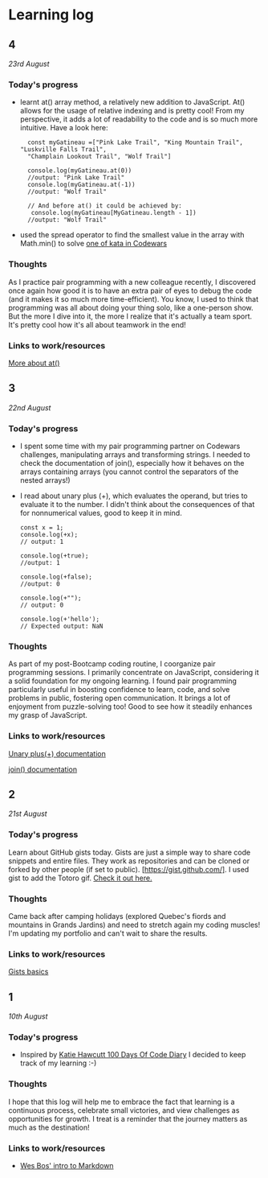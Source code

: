 # Learning log

<!-- 
## 2 ##
*21st August*
### Today's progress ###
### Thoughts ###
### Links to work/resources ###

-->
## 4 ##
*23rd August*

### Today's progress ###
* learnt at() array method, a relatively new addition to JavaScript. At() allows for the usage of relative indexing and is pretty cool! From my perspective, it adds a lot of readability to the code and is so much more intuitive. Have a look here:

        const myGatineau =["Pink Lake Trail", "King Mountain Trail", "Luskville Falls Trail",
        "Champlain Lookout Trail", "Wolf Trail"]
  
        console.log(myGatineau.at(0))
        //output: "Pink Lake Trail"
        console.log(myGatineau.at(-1))
        //output: "Wolf Trail"

        // And before at() it could be achieved by:
         console.log(myGatineau[MyGatineau.length - 1])
        //output: "Wolf Trail"
        

* used the spread operator to find the smallest value in the array with Math.min() to solve [one of kata in Codewars](https://www.codewars.com/kata/577a98a6ae28071780000989) 

### Thoughts ###

As I practice pair programming with a new colleague recently, I discovered once again how good it is to have an extra pair of eyes to debug the code (and it makes it so much more time-efficient). You know, I used to think that programming was all about doing your thing solo, like a one-person show. But the more I dive into it, the more I realize that it's actually a team sport. It's pretty cool how it's all about teamwork in the end!

### Links to work/resources ###
[More about at()](https://www.freecodecamp.org/news/javascript-at-method/)


## 3 ##
*22nd August*

### Today's progress ###
* I spent some time with my pair programming partner on Codewars challenges, manipulating arrays and transforming strings. I needed to check the documentation of join(), especially how it behaves on the arrays containing arrays (you cannot control the separators of the nested arrays!) 
* I read about unary plus (+), which evaluates the operand, but tries to evaluate it to the number. I didn't think about the consequences of that for nonnumerical values, good to keep it in mind.  

      const x = 1;
      console.log(+x);
      // output: 1
      
      console.log(+true);
      //output: 1
      
      console.log(+false);
      //output: 0

      console.log(+"");
      // output: 0
      
      console.log(+'hello');
      // Expected output: NaN


### Thoughts ###

As part of my post-Bootcamp coding routine, I coorganize pair programming sessions. I primarily concentrate on JavaScript, considering it a solid foundation for my ongoing learning. I found pair programming particularly useful in boosting confidence to learn, code, and solve problems in public, fostering open communication. It brings a lot of enjoyment from puzzle-solving too! Good to see how it steadily enhances my grasp of JavaScript.

### Links to work/resources ###
[Unary plus(+) documentation](https://developer.mozilla.org/en-US/docs/Web/JavaScript/Reference/Operators/Unary_plus)

[join() documentation ](https://developer.mozilla.org/en-US/docs/Web/JavaScript/Reference/Global_Objects/Array/join)


## 2 ##
*21st August* 

### Today's progress ###
Learn about GitHub gists today. Gists are just a simple way to share code snippets and entire files. They work as repositories and can be cloned or forked by other people (if set to public).  [https://gist.github.com/]. I used gist to add the Totoro gif. [Check it out here.](https://gist.github.com/izazw/91d94f1a0fcf047e85ef9c75733fd09f)


### Thoughts ###
Came back after camping holidays (explored Quebec's fiords and mountains in Grands Jardins) and need to stretch again my coding muscles! I'm updating my portfolio and can't wait to share the results. 

### Links to work/resources ###
[Gists basics](https://docs.github.com/en/get-started/writing-on-github/editing-and-sharing-content-with-gists/creating-gists)


## 1 ##
*10th August* 

### Today's progress ###
* Inspired by [Katie Hawcutt 100 Days Of Code Diary](https://github.com/katiehawcutt/100DaysOfCode) I decided to keep track of my learning :-)

### Thoughts ###
I hope that this log will help me to embrace the fact that learning is a continuous process, celebrate small victories, and view challenges as opportunities for growth. I treat is a reminder that the journey matters as much as the destination!  

### Links to work/resources ###
* [Wes Bos' intro to Markdown](https://masteringmarkdown.com/) 

